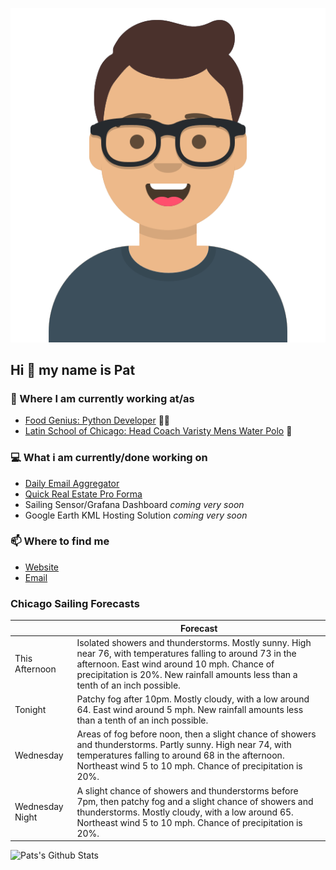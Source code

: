 [![Social banner for p-j-falconer](https://raw.githubusercontent.com/P-J-FALCONER/P-J-FALCONER/master/assets/avataaars.svg)](https://patfalconer.com/)
## Hi :wave: my name is Pat

### 💼 Where I am currently working at/as
- [Food Genius: Python Developer](https://getfoodgenius.com/) 🍔🐍
- [Latin School of Chicago: Head Coach Varisty Mens Water Polo](https://www.latinschool.org/) 🤽


### 💻 What i am currently/done working on
 - [Daily Email Aggregator](https://github.com/P-J-FALCONER/dott_daily_mail)
 - [Quick Real Estate Pro Forma](https://github.com/P-J-FALCONER/henry)
 - Sailing Sensor/Grafana Dashboard *coming very soon*
 - Google Earth KML Hosting Solution *coming very soon*

### 📫 Where to find me
 - [Website](https://patfalconer.com/)
 - [Email](mailto:patrick.j.falconer@gmail.com)


### Chicago Sailing Forecasts
|   | Forecast  |
|---|---|
| This Afternoon | Isolated showers and thunderstorms. Mostly sunny. High near 76, with temperatures falling to around 73 in the afternoon. East wind around 10 mph. Chance of precipitation is 20%. New rainfall amounts less than a tenth of an inch possible. |
| Tonight | Patchy fog after 10pm. Mostly cloudy, with a low around 64. East wind around 5 mph. New rainfall amounts less than a tenth of an inch possible. |
| Wednesday | Areas of fog before noon, then a slight chance of showers and thunderstorms. Partly sunny. High near 74, with temperatures falling to around 68 in the afternoon. Northeast wind 5 to 10 mph. Chance of precipitation is 20%. |
| Wednesday Night | A slight chance of showers and thunderstorms before 7pm, then patchy fog and a slight chance of showers and thunderstorms. Mostly cloudy, with a low around 65. Northeast wind 5 to 10 mph. Chance of precipitation is 20%. |

![Pats's Github Stats](https://github-readme-stats.vercel.app/api?username=p-j-falconer&show_icons=true&theme=radical)
